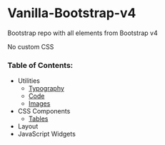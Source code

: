 # Vanilla-Bootstrap-v4
Bootstrap repo with all elements from Bootstrap v4

No custom CSS

### Table of Contents:
* Utilities
	* [Typography](/src/typography.html)
	* [Code](/src/code.html)
	* [Images](/src/images.html)
* CSS Components
	* [Tables](/src/tables.html)
* Layout
* JavaScript Widgets
